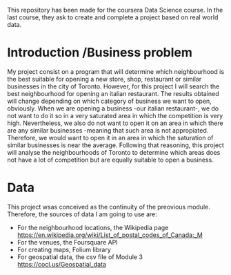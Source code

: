 This repository has been made for the coursera Data Science course. In the last course, they ask to create and complete a project based on real world data.
# Introduction /Business problem
My project consist on a program that will determine which neighbourhood is the best suitable for opening a new store, shop, restaurant or similar businesses in the city of Toronto. However, for this project I will search the best neighbourhood for opening an italian restaurant. The results obtained will change depending on which category of business we want to open, obviously.
When we are opening a business -our italian restaurant-, we do not want to do it so in a very saturated area in which the competition is very high. Nevertheless, we also do not want to open it on an area in which there are any similar businesses -meaning that such area is not appropiated. Therefore, we would want to open it in an area in which the saturation of similar businesses is near the average.
Following that reasoning, this project will analyse the neighbourhoods of Toronto to determine which areas does not have a lot of competition but are equally suitable to open a business.
# Data
This project wsas conceived as the continuity of the preovious module. Therefore, the sources of data I am going to use are:
  - For the neighbourhood locations, the Wikipedia page https://en.wikipedia.org/wiki/List_of_postal_codes_of_Canada:_M
  - For the venues, the Foursquare API
  - For creating maps, Folium library
  - For geospatial data, the csv file of Module 3 https://cocl.us/Geospatial_data
